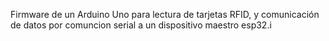 Firmware de un Arduino Uno para lectura de tarjetas RFID, y comunicación de datos  por comuncion  serial a un dispositivo maestro esp32.i
